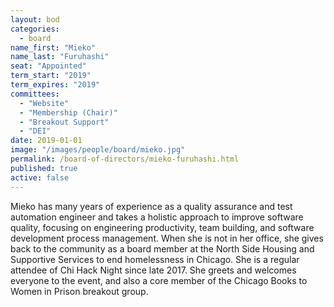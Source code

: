 ```yaml
---
layout: bod
categories: 
  - board
name_first: "Mieko"
name_last: "Furuhashi"
seat: "Appointed"
term_start: "2019"
term_expires: "2019"
committees:
  - "Website"
  - "Membership (Chair)"
  - "Breakout Support"
  - "DEI"
date: 2019-01-01
image: "/images/people/board/mieko.jpg"
permalink: /board-of-directors/mieko-furuhashi.html
published: true
active: false
---
```


Mieko has many years of experience as a quality assurance and test automation engineer and takes a holistic approach to improve software quality, focusing on engineering productivity, team building, and software development process management. When she is not in her office, she gives back to the community as a board member at the North Side Housing and Supportive Services to end homelessness in Chicago. She is a regular attendee of Chi Hack Night since late 2017. She greets and welcomes everyone to the event, and also a core member of the Chicago Books to Women in Prison breakout group.